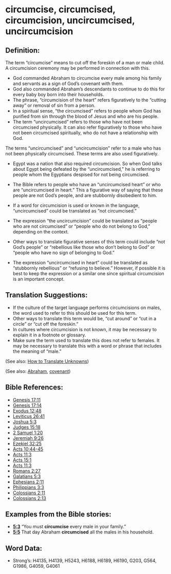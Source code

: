# circumcise, circumcised, circumcision, uncircumcised, uncircumcision

## Definition:

The term “circumcise” means to cut off the foreskin of a man or male child. A circumcision ceremony may be performed in connection with this.

* God commanded Abraham to circumcise every male among his family and servants as a sign of God’s covenant with them.
* God also commanded Abraham’s descendants to continue to do this for every baby boy born into their households.
* The phrase, “circumcision of the heart” refers figuratively to the “cutting away” or removal of sin from a person.
* In a spiritual sense, “the circumcised” refers to people whom God has purified from sin through the blood of Jesus and who are his people.
* The term “uncircumcised” refers to those who have not been circumcised physically. It can also refer figuratively to those who have not been circumcised spiritually, who do not have a relationship with God.

The terms “uncircumcised” and “uncircumcision” refer to a male who has not been physically circumcised. These terms are also used figuratively.

* Egypt was a nation that also required circumcision. So when God talks about Egypt being defeated by the “uncircumcised,” he is referring to people whom the Egyptians despised for not being circumcised.
* The Bible refers to people who have an “uncircumcised heart” or who are “uncircumcised in heart.” This a figurative way of saying that these people are not God’s people, and are stubbornly disobedient to him.

* If a word for circumcision is used or known in the language, “uncircumcised” could be translated as “not circumcised.”
* The expression “the uncircumcision” could be translated as “people who are not circumcised” or “people who do not belong to God,” depending on the context.
* Other ways to translate figurative senses of this term could include “not God’s people” or “rebellious like those who don’t belong to God” or “people who have no sign of belonging to God.”
* The expression “uncircumcised in heart” could be translated as “stubbornly rebellious” or “refusing to believe.” However, if possible it is best to keep the expression or a similar one since spiritual circumcision is an important concept.

## Translation Suggestions:

* If the culture of the target language performs circumcisions on males, the word used to refer to this should be used for this term.
* Other ways to translate this term would be, “cut around” or “cut in a circle” or “cut off the foreskin.”
* In cultures where circumcision is not known, it may be necessary to explain it in a footnote or glossary.
* Make sure the term used to translate this does not refer to females. It may be necessary to translate this with a word or phrase that includes the meaning of “male.”

(See also: [How to Translate Unknowns](rc://en/ta/man/translate/translate-unknown))

(See also: [Abraham](../names/abraham.md), [covenant](../kt/covenant.md))

## Bible References:

* [Genesis 17:11](rc://en/tn/help/gen/17/11)
* [Genesis 17:14](rc://en/tn/help/gen/17/14)
* [Exodus 12:48](rc://en/tn/help/exo/12/48)
* [Leviticus 26:41](rc://en/tn/help/lev/26/41)
* [Joshua 5:3](rc://en/tn/help/jos/05/03)
* [Judges 15:18](rc://en/tn/help/jdg/15/18)
* [2 Samuel 1:20](rc://en/tn/help/2sa/01/20)
* [Jeremiah 9:26](rc://en/tn/help/jer/09/26)
* [Ezekiel 32:25](rc://en/tn/help/ezk/32/25)
* [Acts 10:44-45](rc://en/tn/help/act/10/44)
* [Acts 11:3](rc://en/tn/help/act/11/03)
* [Acts 15:1](rc://en/tn/help/act/15/01)
* [Acts 11:3](rc://en/tn/help/act/11/03)
* [Romans 2:27](rc://en/tn/help/rom/02/27)
* [Galatians 5:3](rc://en/tn/help/gal/05/03)
* [Ephesians 2:11](rc://en/tn/help/eph/02/11)
* [Philippians 3:3](rc://en/tn/help/php/03/03)
* [Colossians 2:11](rc://en/tn/help/col/02/11)
* [Colossians 2:13](rc://en/tn/help/col/02/13)

## Examples from the Bible stories:

* __[5:3](rc://en/tn/help/obs/05/03)__ “You must __circumcise__ every male in your family.”
* __[5:5](rc://en/tn/help/obs/05/05)__ That day Abraham __circumcised__ all the males in his household.

## Word Data:

* Strong’s: H4135, H4139, H5243, H6188, H6189, H6190, G203, G564, G1986, G4059, G4061
